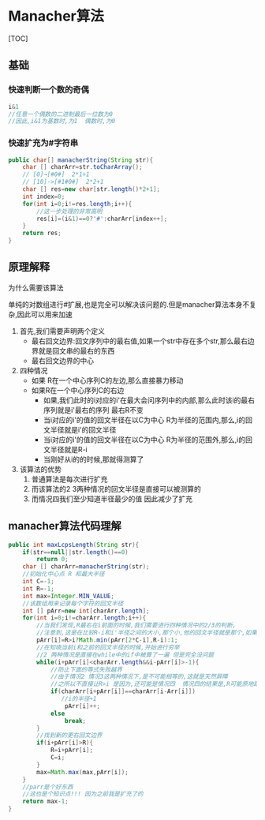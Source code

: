# Manacher算法

[TOC]

## 基础

### 快速判断一个数的奇偶

```java
i&1  
//任意一个偶数的二进制最后一位数为0
//因此,i&1为基数时,为1  偶数时,为0
```

### 快速扩充为#字符串

```java
public char[] manacherString(String str){
    char [] charArr=str.toCharArray();
    // [0]→[#0#]  2*1+1
    // [10]->[#1#0#]  2*2+1
    char [] res=new char[str.length()*2+1];
    int index=0;
    for(int i=0;i!=res.length;i++){
        //这一步处理的非常高明
        res[i]=(i&1)==0?'#':charArr[index++];
    }
    return res;
}
```



## 原理解释

为什么需要该算法

单纯的对数组进行#扩展,也是完全可以解决该问题的.但是manacher算法本身不复杂,因此可以用来加速

1. 首先,我们需要声明两个定义
   * 最右回文边界:回文序列中的最右值,如果一个str中存在多个str,那么最右边界就是回文串的最右的东西
   * 最右回文边界的中心 
2. 四种情况
   * 如果 R在一个中心序列C的左边,那么直接暴力移动
   * 如果R在一个中心序列C的右边
     * 如果,我们此时的i对应的i'在最大会问序列中的内部,那么此时该i的最右序列就是i'最右的序列 最右R不变
     * 当i对应的i'的值的回文半径在以C为中心 R为半径的范围内,那么,i的回文半径就是i'的回文半径
     * 当i对应的i'的值的回文半径在以C为中心 R为半径的范围外,那么,i的回文半径就是R-i
     * 当刚好从i的的时候,那就得测算了
3. 该算法的优势
   1. 普通算法是每次进行扩充
   2. 而该算法的2 3两种情况的回文半径是直接可以被测算的
   3. 而情况四我们至少知道半径最少的值 因此减少了扩充  





## manacher算法代码理解

```java
public int maxLcpsLength(String str){
    if(str==null||str.length()==0)
        return 0;
    char [] charArr=manacherString(str);
    //初始化中心点 R 和最大半径
    int C=-1;
    int R=-1;
    int max=Integer.MIN_VALUE;
    //该数组用来记录每个字符的回文半径
    int [] pArr=new int[charArr.length];
    for(int i=0;i!=charArr.length;i++){
        //当我们发现,R最右在i前面的时候,我们需要进行四种情况中的2/3的判断,
        //注意到,这是在比较R-i和i'半径之间的大小,那个小,他的回文半径就是那个,如果相等,那么还得重新算
        pArr[i]=R>i?Math.min(pArr[2*C-i],R-i):1;
        //在知晓当前i和之前的回文半径的时候,开始进行穷举
        //2 两种情况是直接在while中的if中被算了一遍 但是完全没问题
        while(i+pArr[i]<charArr.length&&i-pArr[i]>-1){
            //防止下面的等式失败越界
            //由于情况2 情况3这两种情况下,是不可能相等的,这就是天然屏障 
            //之所以不直接让R>i 是因为,还可能是情况四  情况四的结果是,R可能原地踏步,也可能不动
            if(charArr[i+pArr[i]]==charArr[i-Arr[i]])
               //i的半径+1
                pArr[i]++;
        	else
                break;      
        }
        //找到新的更右回文边界
        if(i+pArr[i]>R){
            R=i+pArr[i];
            C=i;
        }
        max=Math.max(max,pArr[i]);   
    }
    //parr是个好东西
    //这也是个知识点!!! 因为之前我是扩充了的
    return max-1;
}
```

















